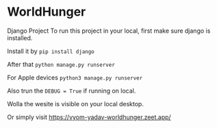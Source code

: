 # WorldHunger
Django Project
To run this project in your local, first make sure django is installed. 

Install it by `pip install django`

After that `python manage.py runserver`

For Apple devices `python3 manage.py runserver`

Also trun the `DEBUG = True` if running on local.

Wolla the wesite is visible on your local desktop.

Or simply visit https://vyom-yadav-worldhunger.zeet.app/
